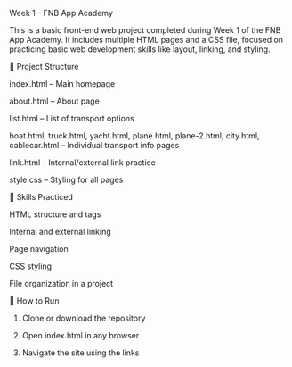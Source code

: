  Week 1 - FNB App Academy

This is a basic front-end web project completed during Week 1 of the FNB App Academy. It includes multiple HTML pages and a CSS file, focused on practicing basic web development skills like layout, linking, and styling.

🔧 Project Structure

index.html – Main homepage

about.html – About page

list.html – List of transport options

boat.html, truck.html, yacht.html, plane.html, plane-2.html, city.html, cablecar.html – Individual transport info pages

link.html – Internal/external link practice

style.css – Styling for all pages


🧠 Skills Practiced

HTML structure and tags

Internal and external linking

Page navigation

CSS styling

File organization in a project


📁 How to Run

1. Clone or download the repository


2. Open index.html in any browser


3. Navigate the site using the links

